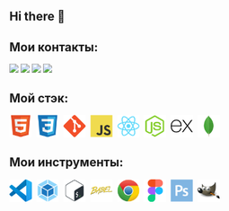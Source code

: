 ## Hi there 👋
## Мои контакты:
<div>
  <a href="https://t.me/Yakoffz"><img src="https://img.shields.io/badge/Telegram-00BFFF?style=for-the-badge&logo=Telegram&logoColor=FFFFFF"></a>
  <a href="https://vk.com/zilber_man"><img src="https://img.shields.io/badge/ВКонтакте-blue?style=for-the-badge&logo=VK&logoColor=FFFF"></a>
  <a><img src="https://img.shields.io/badge/Mail-0000FF?style=for-the-badge&logo=Mail.Ru&logoColor=FFFF"></a>
  <a href="https://www.instagram.com/iakovzilberman"><img src="https://img.shields.io/badge/instagram-DA70D6?style=for-the-badge&logo=Instagram&logoColor=FFFFFF"></a>
</div>

## Мой стэк:
<div>
  <img src="https://github.com/devicons/devicon/blob/master/icons/html5/html5-original.svg" title="html5" alt="html5" width="40" height="40"/>&nbsp
  <img src="https://github.com/devicons/devicon/blob/master/icons/css3/css3-original.svg" title="css" alt="css" width="40" height="40"/>&nbsp
  <img src="https://github.com/devicons/devicon/blob/master/icons/git/git-original.svg" title="git" alt="git" width="40" height="40"/>&nbsp
  <img src="https://github.com/devicons/devicon/blob/master/icons/javascript/javascript-original.svg" title="javascript" alt="javascript" width="40" height="40"/>&nbsp
  <img src="https://github.com/devicons/devicon/blob/master/icons/react/react-original.svg" title="reactjs" alt="reactjs" width="40" height="40"/>&nbsp
  <img src="https://github.com/devicons/devicon/blob/master/icons/nodejs/nodejs-original.svg" title="nodejs" alt="nodejs" width="40" height="40"/>&nbsp
  <img src="https://github.com/devicons/devicon/blob/master/icons/express/express-original.svg" title="express" alt="express" width="40" height="40"/>&nbsp
  <img src="https://github.com/devicons/devicon/blob/master/icons/mongodb/mongodb-original.svg" title="mongodb" alt="mongodb" width="40" height="40"/>&nbsp;
</div>

## Мои инструменты:
<div>
  <img src="https://github.com/devicons/devicon/blob/master/icons/vscode/vscode-original.svg" title="mongodb" alt="mongodb" width="40" height="40"/>&nbsp
  <img src="https://github.com/devicons/devicon/blob/master/icons/webpack/webpack-original.svg" title="mongodb" alt="mongodb" width="40" height="40"/>&nbsp
  <img src="https://github.com/devicons/devicon/blob/master/icons/bash/bash-original.svg" title="mongodb" alt="mongodb" width="40" height="40"/>&nbsp
  <img src="https://github.com/devicons/devicon/blob/master/icons/babel/babel-original.svg" title="mongodb" alt="mongodb" width="40" height="40"/>&nbsp
  <img src="https://github.com/devicons/devicon/blob/master/icons/chrome/chrome-original.svg" title="photoshop" alt="photoshop" width="40" height="40"/>&nbsp
  <img src="https://github.com/devicons/devicon/blob/master/icons/figma/figma-original.svg" title="mongodb" alt="mongodb" width="40" height="40"/>&nbsp
  <img src="https://github.com/devicons/devicon/blob/master/icons/photoshop/photoshop-plain.svg" title="photoshop" alt="photoshop" width="40" height="40"/>&nbsp
  <img src="https://github.com/devicons/devicon/blob/master/icons/gimp/gimp-original.svg" title="photoshop" alt="photoshop" width="40" height="40"/>&nbsp;
</div>
<!--
**Argayash1/Argayash1** is a ✨ _special_ ✨ repository because its `README.md` (this file) appears on your GitHub profile.

Here are some ideas to get you started:

- 🔭 I’m currently working on ...
- 🌱 I’m currently learning ...
- 👯 I’m looking to collaborate on ...
- 🤔 I’m looking for help with ...
- 💬 Ask me about ...
- 📫 How to reach me: ...
- 😄 Pronouns: ...
- ⚡ Fun fact: ...
-->
